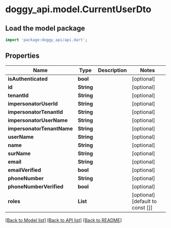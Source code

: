 # doggy_api.model.CurrentUserDto

## Load the model package
```dart
import 'package:doggy_api/api.dart';
```

## Properties
Name | Type | Description | Notes
------------ | ------------- | ------------- | -------------
**isAuthenticated** | **bool** |  | [optional] 
**id** | **String** |  | [optional] 
**tenantId** | **String** |  | [optional] 
**impersonatorUserId** | **String** |  | [optional] 
**impersonatorTenantId** | **String** |  | [optional] 
**impersonatorUserName** | **String** |  | [optional] 
**impersonatorTenantName** | **String** |  | [optional] 
**userName** | **String** |  | [optional] 
**name** | **String** |  | [optional] 
**surName** | **String** |  | [optional] 
**email** | **String** |  | [optional] 
**emailVerified** | **bool** |  | [optional] 
**phoneNumber** | **String** |  | [optional] 
**phoneNumberVerified** | **bool** |  | [optional] 
**roles** | **List<String>** |  | [optional] [default to const []]

[[Back to Model list]](../README.md#documentation-for-models) [[Back to API list]](../README.md#documentation-for-api-endpoints) [[Back to README]](../README.md)


